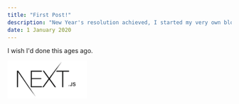 ```yaml
---
title: "First Post!"
description: "New Year's resolution achieved, I started my very own blog!"
date: 1 January 2020
---
```


I wish I'd done this ages ago.

![test](./next.png)
